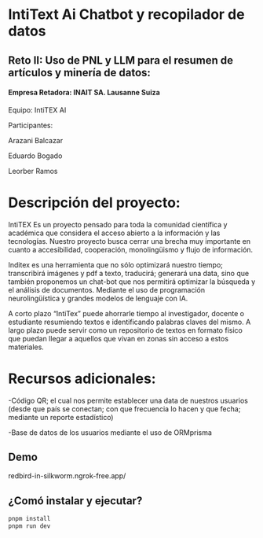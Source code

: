 # IntiText Ai Chatbot y recopilador de datos 

## Reto II: Uso de PNL y LLM para el resumen de artículos y minería de datos:

#### Empresa Retadora: INAIT SA. Lausanne Suiza


Equipo: IntiTEX AI

Participantes:

Arazani Balcazar

Eduardo Bogado

Leorber Ramos




 

# Descripción del proyecto:

IntiTEX Es un proyecto pensado para toda la comunidad científica y académica que considera el acceso abierto a la información y las tecnologías. Nuestro proyecto busca cerrar una brecha muy importante en cuanto a accesibilidad, cooperación, monolingüismo y flujo de información.

 

Inditex es una herramienta que no sólo optimizará nuestro tiempo; transcribirá imágenes y pdf a texto, traducirá; generará una data, sino que también proponemos un chat-bot que nos permitirá optimizar la búsqueda y el análisis de documentos. Mediante el uso de programación neurolingüística y grandes modelos de lenguaje con IA.

 

A corto plazo “IntiTex” puede ahorrarle tiempo al investigador, docente o estudiante resumiendo textos e identificando palabras claves del mismo. A largo plazo puede servir como un repositorio de textos en formato físico que puedan llegar a aquellos que vivan en zonas sin acceso a estos materiales.

 

# Recursos adicionales:

-Código QR; el cual nos permite establecer una data de nuestros usuarios (desde que país se conectan; con que frecuencia lo hacen y que fecha; mediante un reporte estadístico)

-Base de datos de los usuarios mediante el uso de ORMprisma

## Demo

redbird-in-silkworm.ngrok-free.app/

## ¿Comó instalar y ejecutar?

```bash
pnpm install
pnpm run dev
```
